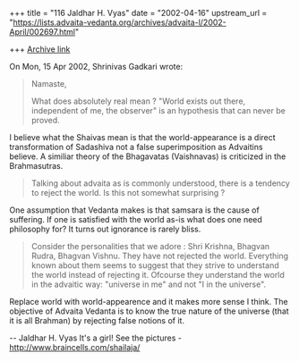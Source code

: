 +++
title = "116 Jaldhar H. Vyas"
date = "2002-04-16"
upstream_url = "https://lists.advaita-vedanta.org/archives/advaita-l/2002-April/002697.html"

+++
[Archive link](https://lists.advaita-vedanta.org/archives/advaita-l/2002-April/002697.html)

On Mon, 15 Apr 2002, Shrinivas Gadkari wrote:

> Namaste,
>
> What does absolutely real mean ? "World exists out there, independent
> of me, the observer" is an hypothesis that can never be proved.
>

I believe what the Shaivas mean is that the world-appearance is a direct
transformation of Sadashiva not a false superimposition as Advaitins
believe.  A similiar theory of the Bhagavatas (Vaishnavas) is criticized
in the Brahmasutras.

> Talking about advaita as is commonly understood, there is a tendency
> to reject the world. Is this not somewhat surprising ?
>

One assumption that Vedanta makes is that samsara is the cause of
suffering.  If one is satisfied with the world as-is what does one need
philosophy for?  It turns out ignorance is rarely bliss.

> Consider the personalities that we adore : Shri Krishna, Bhagvan Rudra,
> Bhagvan Vishnu. They have not rejected the world. Everything known about
> them seems to suggest that they strive to understand the world instead
> of rejecting it. Ofcourse they understand the world in the advaitic way:
> "universe in me" and not "I in the universe".

Replace world with world-appearence and it makes more sense I think.  The
objective of Advaita Vedanta is to know the true nature of the universe
(that it is all Brahman) by rejecting false notions of it.

--
Jaldhar H. Vyas <jaldhar at braincells.com>
It's a girl! See the pictures - http://www.braincells.com/shailaja/

